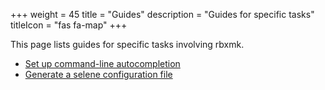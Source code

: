 +++
weight = 45
title = "Guides"
description = "Guides for specific tasks"
titleIcon = "fas fa-map"
+++

This page lists guides for specific tasks involving rbxmk.

- [Set up command-line autocompletion](autocompletion)
- [Generate a selene configuration file](selene)
